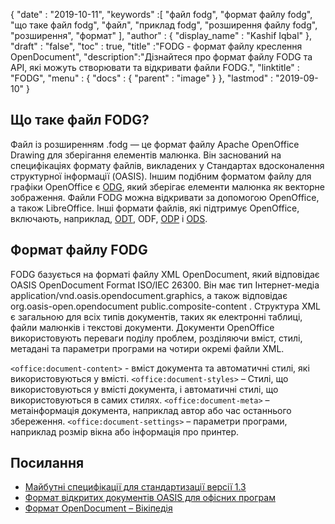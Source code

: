 {
  "date" : "2019-10-11",
  "keywords" :[ "файл fodg", "формат файлу fodg", "що таке файл fodg", "файл", "приклад fodg", "розширення файлу fodg", "розширення", "формат" ],
  "author" : {
    "display_name" : "Kashif Iqbal"
},
  "draft" : "false",
  "toc" : true,
  "title" :"FODG - формат файлу креслення OpenDocument",
  "description":"Дізнайтеся про формат файлу FODG та API, які можуть створювати та відкривати файли FODG.",
  "linktitle" : "FODG",
  "menu" : {
    "docs" : {
      "parent" : "image"
}
},
  "lastmod" : "2019-09-10"
}

## Що таке файл FODG?

Файл із розширенням .fodg — це формат файлу Apache OpenOffice Drawing для зберігання елементів малюнка. Він заснований на специфікаціях формату файлів, викладених у Стандартах вдосконалення структурної інформації (OASIS). Іншим подібним форматом файлу для графіки OpenOffice є [ODG](/uk/image/odg/), який зберігає елементи малюнка як векторне зображення. Файли FODG можна відкривати за допомогою OpenOffice, а також LibreOffice. Інші формати файлів, які підтримує OpenOffice, включають, наприклад, [ODT](/uk/text-processing/odt/), ODF, [ODP](/uk/presentation/odp/) і [ODS](/uk/spreadsheet/ods/).

## Формат файлу FODG

FODG базується на форматі файлу XML OpenDocument, який відповідає OASIS OpenDocument Format ISO/IEC 26300. Він має тип Інтернет-медіа application/vnd.oasis.opendocument.graphics, а також відповідає org.oasis-open.opendocument public.composite-content . Структура XML є загальною для всіх типів документів, таких як електронні таблиці, файли малюнків і текстові документи. Документи OpenOffice використовують переваги поділу проблем, розділяючи вміст, стилі, метадані та параметри програми на чотири окремі файли XML.

`<office:document-content>` - вміст документа та автоматичні стилі, які використовуються у вмісті.
`<office:document-styles>` – Стилі, що використовуються у вмісті документа, і автоматичні стилі, що використовуються в самих стилях.
`<office:document-meta>` – метаінформація документа, наприклад автор або час останнього збереження.
`<office:document-settings>` – параметри програми, наприклад розмір вікна або інформація про принтер.

## Посилання ##
* [Майбутні специфікації для стандартизації версії 1.3](https://docs.oasis-open.org/office/OpenDocument/v1.3/cs01/OpenDocument-v1.3-cs01.zip)
* [Формат відкритих документів OASIS для офісних програм](https://www.oasis-open.org/committees/tc_home.php?wg_abbrev=office)
* [Формат OpenDocument – Вікіпедія](https://en.wikipedia.org/wiki/OpenDocument)

